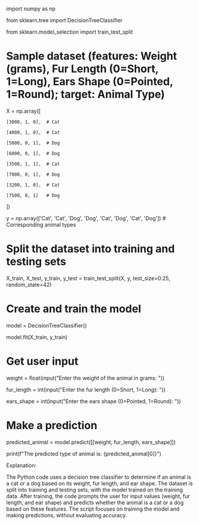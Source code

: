 import numpy as np

from sklearn.tree import DecisionTreeClassifier

from sklearn.model_selection import train_test_split



# Sample dataset (features: Weight (grams), Fur Length (0=Short, 1=Long), Ears Shape (0=Pointed, 1=Round); target: Animal Type)

X = np.array([

    [3000, 1, 0],  # Cat

    [4000, 1, 0],  # Cat

    [5000, 0, 1],  # Dog

    [6000, 0, 1],  # Dog

    [3500, 1, 1],  # Cat

    [7000, 0, 1],  # Dog

    [3200, 1, 0],  # Cat

    [7500, 0, 1]   # Dog

])

y = np.array(['Cat', 'Cat', 'Dog', 'Dog', 'Cat', 'Dog', 'Cat', 'Dog'])  # Corresponding animal types



# Split the dataset into training and testing sets

X_train, X_test, y_train, y_test = train_test_split(X, y, test_size=0.25, random_state=42)



# Create and train the model

model = DecisionTreeClassifier()

model.fit(X_train, y_train)



# Get user input

weight = float(input("Enter the weight of the animal in grams: "))

fur_length = int(input("Enter the fur length (0=Short, 1=Long): "))

ears_shape = int(input("Enter the ears shape (0=Pointed, 1=Round): "))



# Make a prediction

predicted_animal = model.predict([[weight, fur_length, ears_shape]])

print(f"The predicted type of animal is: {predicted_animal[0]}")


Explanation:

The Python code uses a decision tree classifier to determine 
if an animal is a cat or a dog based on its weight, fur length, and ear shape. 
The dataset is split into training and testing sets, with the model trained on 
the training data. After training, the code prompts the user for input values 
(weight, fur length, and ear shape) and predicts whether the animal is a cat or 
a dog based on these features. The script focuses on training the model and making 
predictions, without evaluating accuracy.



